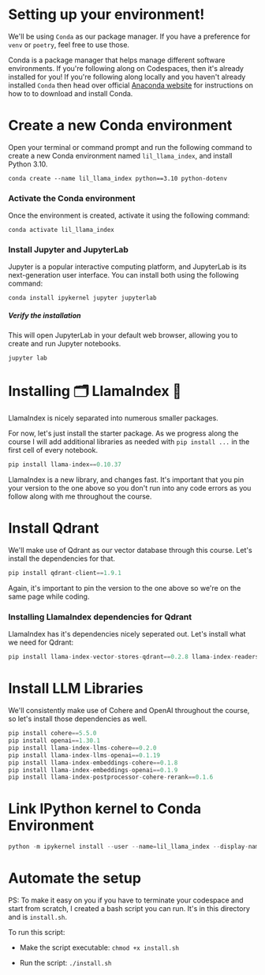 # Setting up your environment!

We'll be using `Conda` as our package manager. If you have a preference for `venv` or `poetry`, feel free to use those.

Conda is a package manager that helps manage different software environments. If you're following along on Codespaces, then it's already installed for you! If you're following along locally and you haven't already installed `Conda` then head over official [Anaconda website](https://www.anaconda.com/products/individual) for instructions on how to to download and install Conda.

# Create a new Conda environment

Open your terminal or command prompt and run the following command to create a new Conda environment named `lil_llama_index`, and install Python 3.10.

```
conda create --name lil_llama_index python==3.10 python-dotenv
```

### Activate the Conda environment

Once the environment is created, activate it using the following command:

```
conda activate lil_llama_index
```

### Install Jupyter and JupyterLab

Jupyter is a popular interactive computing platform, and JupyterLab is its next-generation user interface. You can install both using the following command:

```
conda install ipykernel jupyter jupyterlab
```

##### Verify the installation

This will open JupyterLab in your default web browser, allowing you to create and run Jupyter notebooks.

```
jupyter lab
```

# Installing 🗂️ LlamaIndex 🦙

LlamaIndex is nicely separated into numerous smaller packages.

For now, let's just install the starter package. As we progress along the course I will add additional libraries as needed with `pip install ...` in the first cell of every notebook.

```python
pip install llama-index==0.10.37
```

LlamaIndex is a new library, and changes fast. It's important that you pin your version to the one above so you don't run into any code errors as you follow along with me throughout the course.

# Install Qdrant

We'll make use of Qdrant as our vector database through this course. Let's install the dependencies for that.

```python
pip install qdrant-client==1.9.1
```

Again, it's important to pin the version to the one above so we're on the same page while coding.

### Installing LlamaIndex dependencies for Qdrant

LlamaIndex has it's dependencies nicely seperated out. Let's install what we need for Qdrant:

```python
pip install llama-index-vector-stores-qdrant==0.2.8 llama-index-readers-file==0.1.22
```

# Install LLM Libraries

We'll consistently make use of Cohere and OpenAI throughout the course, so let's install those dependencies as well.

```python
pip install cohere==5.5.0
pip install openai==1.30.1
pip install llama-index-llms-cohere==0.2.0
pip install llama-index-llms-openai==0.1.19
pip install llama-index-embeddings-cohere==0.1.8
pip install llama-index-embeddings-openai==0.1.9
pip install llama-index-postprocessor-cohere-rerank==0.1.6
```

# Link IPython kernel to Conda Environment

```python
python -m ipykernel install --user --name=lil_llama_index --display-name "LlamaIndex (LinkedIn Learning)"
```

# Automate the setup

PS: To make it easy on you if you have to terminate your codespace and start from scratch, I created a bash script you can run. It's in this directory and is `install.sh`.

To run this script:

- Make the script executable: `chmod +x install.sh`

- Run the script: `./install.sh`
